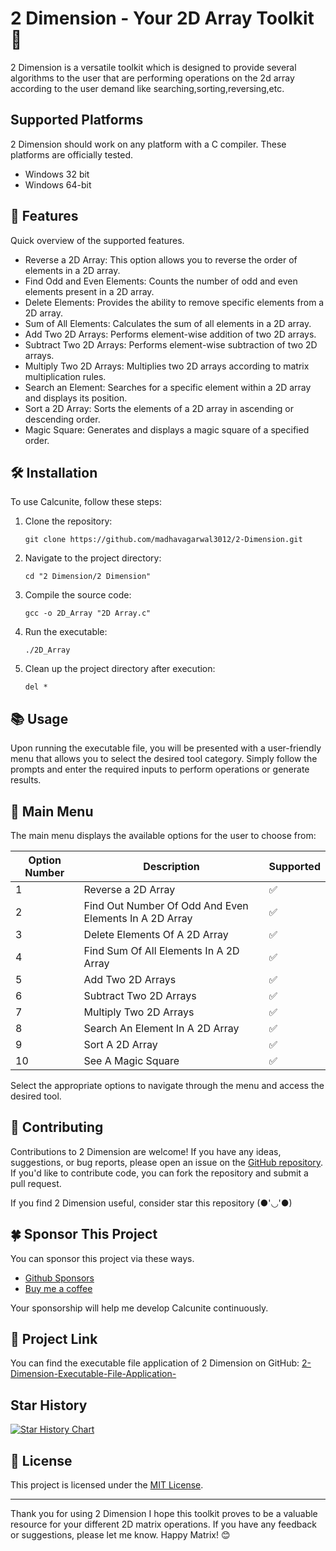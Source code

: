 # 2 Dimension - Your 2D Array Toolkit 🧰

2 Dimension is a versatile toolkit which is designed to provide several algorithms to the user that are performing operations on the 2d array according to the user demand like searching,sorting,reversing,etc.

## Supported Platforms

2 Dimension should work on any platform with a C compiler.
These platforms are officially tested.

+ Windows 32 bit
+ Windows 64-bit

## 🌟 Features

Quick overview of the supported features.

- Reverse a 2D Array: This option allows you to reverse the order of elements in a 2D array.
- Find Odd and Even Elements: Counts the number of odd and even elements present in a 2D array.
- Delete Elements: Provides the ability to remove specific elements from a 2D array.
- Sum of All Elements: Calculates the sum of all elements in a 2D array.
- Add Two 2D Arrays: Performs element-wise addition of two 2D arrays.
- Subtract Two 2D Arrays: Performs element-wise subtraction of two 2D arrays.
- Multiply Two 2D Arrays: Multiplies two 2D arrays according to matrix multiplication rules.
- Search an Element: Searches for a specific element within a 2D array and displays its position.
- Sort a 2D Array: Sorts the elements of a 2D array in ascending or descending order.
- Magic Square: Generates and displays a magic square of a specified order.

## 🛠️ Installation

To use Calcunite, follow these steps:

1. Clone the repository:
   ```
   git clone https://github.com/madhavagarwal3012/2-Dimension.git
   ```
   
2. Navigate to the project directory:
   ```
   cd "2 Dimension/2 Dimension"
   ```

3. Compile the source code:
   ```
   gcc -o 2D_Array "2D Array.c"
   ```

4. Run the executable:
   ```
   ./2D_Array
   ```

5. Clean up the project directory after execution:
   ```
   del *
   ```


## 📚 Usage

Upon running the executable file, you will be presented with a user-friendly menu that allows you to select the desired tool category. Simply follow the prompts and enter the required inputs to perform operations or generate results.


## 📝 Main Menu

The main menu displays the available options for the user to choose from:

| Option Number | Description                                                   | Supported |
|---------------|---------------------------------------------------------------|-----------|
| 1             | Reverse a 2D Array                                            | ✅         |
| 2             | Find Out Number Of Odd And Even Elements In A 2D Array        | ✅         |
| 3             | Delete Elements Of A 2D Array                                 | ✅         |
| 4             | Find Sum Of All Elements In A 2D Array                        | ✅         |
| 5             | Add Two 2D Arrays                                             | ✅         |
| 6             | Subtract Two 2D Arrays                                        | ✅         |
| 7             | Multiply Two 2D Arrays                                        | ✅         |
| 8             | Search An Element In A 2D Array                               | ✅         |
| 9             | Sort A 2D Array                                               | ✅         |
| 10            | See A Magic Square                                            | ✅         |

Select the appropriate options to navigate through the menu and access the desired tool.

## 🤝 Contributing

Contributions to 2 Dimension are welcome! If you have any ideas, suggestions, or bug reports, please open an issue on the [GitHub repository](https://github.com/madhavagarwal3012/2D-Array-Operation-Executable-File-Application-/issues). If you'd like to contribute code, you can fork the repository and submit a pull request.

If you find 2 Dimension useful, consider star this repository (●'◡'●)

## 🍀 Sponsor This Project

You can sponsor this project via these ways.

+ [Github Sponsors](https://github.com/sponsors/madhavagarwal3012)
+ [Buy me a coffee](https://buymeacoffee.com/madhavagarwal3012)

Your sponsorship will help me develop Calcunite continuously.

## 🔗 Project Link

You can find the executable file application of 2 Dimension on GitHub:
[2-Dimension-Executable-File-Application-](https://github.com/madhavagarwal3012/2-Dimension-Executable-File-Application-)

## Star History

[![Star History Chart](https://api.star-history.com/svg?repos=madhavagarwal3012/2D-Array-Operation-Executable-File-Application-&type=Date)](https://star-history.com/#madhavagarwal3012/2D-Array-Operation-Executable-File-Application-&Date)

## 📖 License

This project is licensed under the [MIT License](LICENSE).

---

Thank you for using 2 Dimension I hope this toolkit proves to be a valuable resource for your different 2D matrix operations. If you have any feedback or suggestions, please let me know. Happy Matrix! 😊
